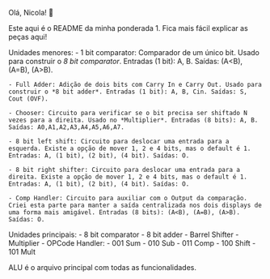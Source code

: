 Olá, Nicola! 👋

Este aqui é o README da minha ponderada 1. Fica mais fácil explicar as peças aqui!

Unidades menores:
	- 1 bit comparator: Comparador de um único bit. Usado para construir o *8 bit comparator*. Entradas (1 bit): A, B. Saídas: (A<B), (A=B), (A>B).
	
	- Full Adder: Adição de dois bits com Carry In e Carry Out. Usado para construir o *8 bit adder*. Entradas (1 bit): A, B, Cin. Saídas: S, Cout (OVF).
	
	- Chooser: Circuito para verificar se o bit precisa ser shiftado N vezes para a direita. Usado no *Multiplier*. Entradas (8 bits): A, B. Saídas: A0,A1,A2,A3,A4,A5,A6,A7.
	
	- 8 bit left shift: Circuito para deslocar uma entrada para a esquerda. Existe a opção de mover 1, 2 e 4 bits, mas o default é 1. Entradas: A, (1 bit), (2 bit), (4 bit). Saídas: O.
	
	- 8 bit right shifter: Circuito para deslocar uma entrada para a direita. Existe a opção de mover 1, 2 e 4 bits, mas o default é 1. Entradas: A, (1 bit), (2 bit), (4 bit). Saídas: O.
	
	- Comp Handler: Circuito para auxiliar com o Output da comparação. Criei esta parte para manter a saída centralizada nos dois displays de uma forma mais amigável. Entradas (8 bits): (A<B), (A=B), (A>B). Saídas: O.

Unidades principais:
	- 8 bit comparator
	- 8 bit adder
	- Barrel Shifter
	- Multiplier
	- OPCode Handler:
		- 001 Sum
		- 010 Sub
		- 011 Comp
		- 100 Shift
		- 101 Mult

ALU é o arquivo principal com todas as funcionalidades.
